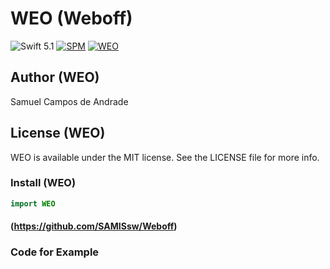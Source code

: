 # WEO (Weboff)
![Swift 5.1](https://img.shields.io/badge/Swift-5.1-orange.svg) 
[![SPM](https://img.shields.io/badge/spm-compatible-brightgreen.svg?style=flat)](https://github.com/apple/swift-package-manager)
[![WEO]([https://img.shields.io/badge/spm-compatible-brightgreen.svg?style=flat)](https://github.com/apple/swift-package-manager](https://www.canva.com/design/DAGU_YiRiu4/4Sw-MjjIVjHmw3m7udkMgQ/edit?utm_content=DAGU_YiRiu4&utm_campaign=designshare&utm_medium=link2&utm_source=sharebutton))


## Author (WEO)

Samuel Campos de Andrade

## License (WEO)

WEO is available under the MIT license. See the LICENSE file for more info.

### Install (WEO)

```swift
import WEO
```

#### (https://github.com/SAMISsw/Weboff)

### Code for Example

```swift
```
